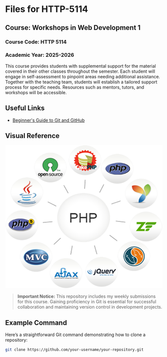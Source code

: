 # Files for HTTP-5114
## Course: Workshops in Web Development 1
### Course Code: HTTP 5114

### Academic Year: 2025-2026

This course provides students with supplemental support for the material covered in their other classes throughout the semester. Each student will engage in self-assessment to pinpoint areas needing additional assistance. Together with the teaching team, students will establish a tailored support process for specific needs. Resources such as mentors, tutors, and workshops will be accessible.

## Useful Links
- [Beginner's Guide to Git and GitHub](https://product.hubspot.com/blog/git-and-github-tutorial-for-beginners)

## Visual Reference
![Git Workflow](workshop.png)

> **Important Notice:** This repository includes my weekly submissions for this course. Gaining proficiency in Git is essential for successful collaboration and maintaining version control in development projects.

## Example Command

Here’s a straightforward Git command demonstrating how to clone a repository:

```bash
git clone https://github.com/your-username/your-repository.git
